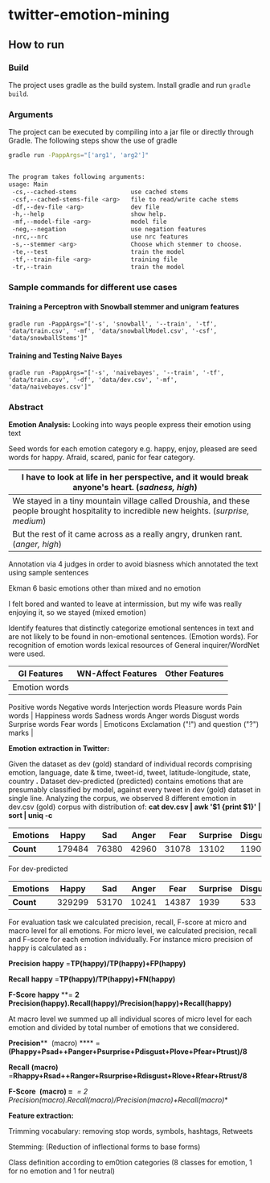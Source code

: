 # twitter-emotion-mining

## How to run
### Build
The project uses gradle as the build system. Install gradle and run ``gradle build``.

### Arguments
The project can be executed by compiling into a jar file or directly through Gradle. The following steps show the use of gradle
```bash
gradle run -PappArgs="['arg1', 'arg2']"


The program takes following arguments:
usage: Main
 -cs,--cached-stems               use cached stems
 -csf,--cached-stems-file <arg>   file to read/write cache stems
 -df,--dev-file <arg>             dev file
 -h,--help                        show help.
 -mf,--model-file <arg>           model file
 -neg,--negation                  use negation features
 -nrc,--nrc                       use nrc features
 -s,--stemmer <arg>               Choose which stemmer to choose.
 -te,--test                       train the model
 -tf,--train-file <arg>           training file
 -tr,--train                      train the model
```

### Sample commands for different use cases
#### Training a Perceptron with Snowball stemmer and unigram features
```
gradle run -PappArgs="['-s', 'snowball', '--train', '-tf', 'data/train.csv', '-mf', 'data/snowballModel.csv', '-csf', 'data/snowballStems']"
```

#### Training and Testing Naive Bayes
```
gradle run -PappArgs="['-s', 'naivebayes', '--train', '-tf', 'data/train.csv', '-df', 'data/dev.csv', '-mf', 'data/naivebayes.csv']"
```


### Abstract
**Emotion Analysis:** Looking into ways people express their emotion using text

Seed words for each emotion category e.g. happy, enjoy, pleased are seed words for happy. Afraid, scared, panic for fear category.

| I have to look at life in her perspective, and it would break anyone&#39;s heart.  (_sadness, high_) |
| --- |
| We stayed in a tiny mountain village called Droushia, and these people brought hospitality to incredible new heights. (_surprise, medium_) |
| But the rest of it came across as a really angry, drunken rant. (_anger, high_) |

Annotation via 4 judges in order to avoid biasness which annotated the text using sample sentences

Ekman 6 basic emotions other than mixed and no emotion

I felt bored and wanted to leave at intermission, but my wife was really enjoying it, so we stayed (mixed emotion)

Identify features that distinctly categorize emotional sentences in text and are not likely to be found in non-emotional sentences. (Emotion words). For recognition of emotion words lexical resources of General inquirer/WordNet were used.

| GI Features | WN-Affect Features | Other Features |
| --- | --- | --- |
| Emotion words
Positive words
Negative words
Interjection words
Pleasure words
Pain words | Happiness words
Sadness words
Anger words
Disgust words
Surprise words
Fear words | Emoticons
Exclamation (&quot;!&quot;) and
question (&quot;?&quot;) marks |

**Emotion extraction in Twitter:**

Given the dataset as dev (gold) standard of individual records comprising emotion, language, date &amp; time, tweet-id, tweet, latitude-longitude, state, country **.**
Dataset dev-predicted (predicted) contains emotions that are presumably classified by model, against every tweet in dev (gold) dataset in single line.
Analyzing the corpus, we observed 8 different emotion in dev.csv (gold) corpus with distribution of:
**cat dev.csv | awk &#39;$1 {print $1}&#39; | sort | uniq -c**

| **Emotions** | Happy | Sad | Anger | Fear | Surprise | Disgust | Trust | Love |
| --- | --- | --- | --- | --- | --- | --- | --- | --- |
| **Count** | 179484 | 76380 | 42960 | 31078 | 13102 | 1190 | 757 | 66128 |

For dev-predicted

| **Emotions** | Happy | Sad | Anger | Fear | Surprise | Disgust | Trust | Love |
| --- | --- | --- | --- | --- | --- | --- | --- | --- |
| **Count** | 329299 | 53170 | 10241 | 14387 | 1939 | 533 | 1050 | 460 |

For evaluation task we calculated precision, recall, F-score at micro and macro level for all emotions. For micro level, we calculated precision, recall and F-score for each emotion individually.
For instance micro precision of happy is calculated as **:**

**Precision**  **­happy** ­=**TP(happy)/TP(happy)+FP(happy)**

**Recall**  **­happy** ­=**TP(happy)/TP(happy)+FN(happy)**

**­F-Score**  **­happy**  **­= **2 Precision(happy).Recall(happy)/Precision(happy)+Recall(happy)**

At macro level we summed up all individual scores of micro level for each emotion and divided by total number of emotions that we considered.

**Precision**** ­ (macro) **** =**(Phappy+Psad++Panger+Psurprise+Pdisgust+Plove+Pfear+Ptrust)/8**

**Recall** **(macro)**  =**Rhappy+Rsad++Ranger+Rsurprise+Rdisgust+Rlove+Rfear+Rtrust/8**

**F-Score** **­ (macro) =**  **­ = 2* Precision(macro).Recall(macro)/Precision(macro)+Recall(macro)**

**Feature extraction:**

Trimming vocabulary: removing stop words, symbols, hashtags, Retweets

Stemming:  (Reduction of inflectional forms to base forms)

Class definition according to em0tion categories
 (8 classes for emotion, 1 for no emotion and 1 for neutral) 
